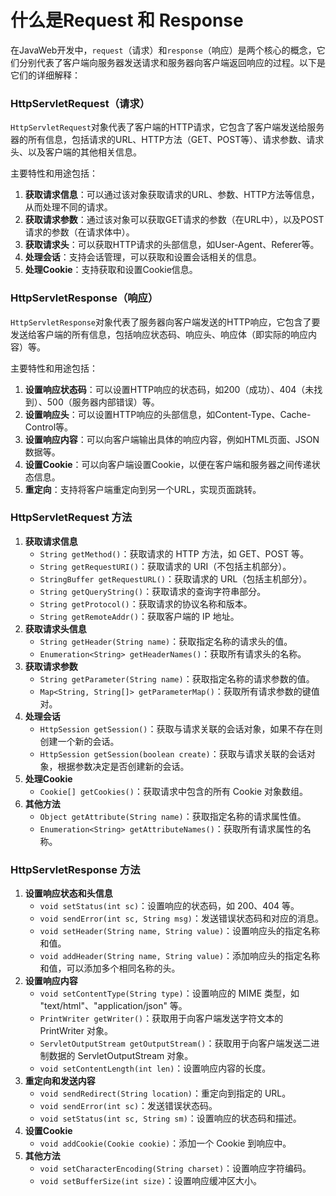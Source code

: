 # 什么是Request 和 Response

在JavaWeb开发中，`request`（请求）和`response`（响应）是两个核心的概念，它们分别代表了客户端向服务器发送请求和服务器向客户端返回响应的过程。以下是它们的详细解释：

### HttpServletRequest（请求）

`HttpServletRequest`对象代表了客户端的HTTP请求，它包含了客户端发送给服务器的所有信息，包括请求的URL、HTTP方法（GET、POST等）、请求参数、请求头、以及客户端的其他相关信息。

主要特性和用途包括：

1. **获取请求信息**：可以通过该对象获取请求的URL、参数、HTTP方法等信息，从而处理不同的请求。
2. **获取请求参数**：通过该对象可以获取GET请求的参数（在URL中），以及POST请求的参数（在请求体中）。
3. **获取请求头**：可以获取HTTP请求的头部信息，如User-Agent、Referer等。
4. **处理会话**：支持会话管理，可以获取和设置会话相关的信息。
5. **处理Cookie**：支持获取和设置Cookie信息。

### HttpServletResponse（响应）

`HttpServletResponse`对象代表了服务器向客户端发送的HTTP响应，它包含了要发送给客户端的所有信息，包括响应状态码、响应头、响应体（即实际的响应内容）等。

主要特性和用途包括：

1. **设置响应状态码**：可以设置HTTP响应的状态码，如200（成功）、404（未找到）、500（服务器内部错误）等。
2. **设置响应头**：可以设置HTTP响应的头部信息，如Content-Type、Cache-Control等。
3. **设置响应内容**：可以向客户端输出具体的响应内容，例如HTML页面、JSON数据等。
4. **设置Cookie**：可以向客户端设置Cookie，以便在客户端和服务器之间传递状态信息。
5. **重定向**：支持将客户端重定向到另一个URL，实现页面跳转。

### HttpServletRequest 方法

1. **获取请求信息**
   - `String getMethod()`：获取请求的 HTTP 方法，如 GET、POST 等。
   - `String getRequestURI()`：获取请求的 URI（不包括主机部分）。
   - `StringBuffer getRequestURL()`：获取请求的 URL（包括主机部分）。
   - `String getQueryString()`：获取请求的查询字符串部分。
   - `String getProtocol()`：获取请求的协议名称和版本。
   - `String getRemoteAddr()`：获取客户端的 IP 地址。
2. **获取请求头信息**
   - `String getHeader(String name)`：获取指定名称的请求头的值。
   - `Enumeration<String> getHeaderNames()`：获取所有请求头的名称。
3. **获取请求参数**
   - `String getParameter(String name)`：获取指定名称的请求参数的值。
   - `Map<String, String[]> getParameterMap()`：获取所有请求参数的键值对。
4. **处理会话**
   - `HttpSession getSession()`：获取与请求关联的会话对象，如果不存在则创建一个新的会话。
   - `HttpSession getSession(boolean create)`：获取与请求关联的会话对象，根据参数决定是否创建新的会话。
5. **处理Cookie**
   - `Cookie[] getCookies()`：获取请求中包含的所有 Cookie 对象数组。
6. **其他方法**
   - `Object getAttribute(String name)`：获取指定名称的请求属性值。
   - `Enumeration<String> getAttributeNames()`：获取所有请求属性的名称。

### HttpServletResponse 方法

1. **设置响应状态和头信息**
   - `void setStatus(int sc)`：设置响应的状态码，如 200、404 等。
   - `void sendError(int sc, String msg)`：发送错误状态码和对应的消息。
   - `void setHeader(String name, String value)`：设置响应头的指定名称和值。
   - `void addHeader(String name, String value)`：添加响应头的指定名称和值，可以添加多个相同名称的头。
2. **设置响应内容**
   - `void setContentType(String type)`：设置响应的 MIME 类型，如 "text/html"、"application/json" 等。
   - `PrintWriter getWriter()`：获取用于向客户端发送字符文本的 PrintWriter 对象。
   - `ServletOutputStream getOutputStream()`：获取用于向客户端发送二进制数据的 ServletOutputStream 对象。
   - `void setContentLength(int len)`：设置响应内容的长度。
3. **重定向和发送内容**
   - `void sendRedirect(String location)`：重定向到指定的 URL。
   - `void sendError(int sc)`：发送错误状态码。
   - `void setStatus(int sc, String sm)`：设置响应的状态码和描述。
4. **设置Cookie**
   - `void addCookie(Cookie cookie)`：添加一个 Cookie 到响应中。
5. **其他方法**
   - `void setCharacterEncoding(String charset)`：设置响应字符编码。
   - `void setBufferSize(int size)`：设置响应缓冲区大小。